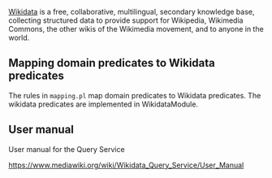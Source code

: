 [Wikidata](https://www.wikidata.org/) is a free, collaborative, multilingual, secondary knowledge base, collecting structured data to provide support for Wikipedia, Wikimedia Commons, the other wikis of the Wikimedia movement, and to anyone in the world.


## Mapping domain predicates to Wikidata predicates

The rules in `mapping.pl` map domain predicates to Wikidata predicates. The wikidata predicates are implemented in WikidataModule.

## User manual

User manual for the Query Service

https://www.mediawiki.org/wiki/Wikidata_Query_Service/User_Manual

